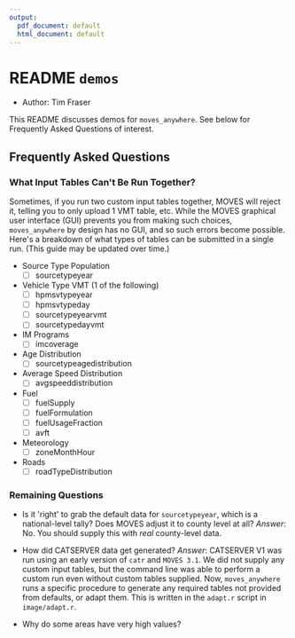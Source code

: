 ```yaml
---
output:
  pdf_document: default
  html_document: default
---
```

# README `demos`

- Author: Tim Fraser

This README discusses demos for `moves_anywhere`. See below for Frequently Asked Questions of interest.

## Frequently Asked Questions

### What Input Tables Can't Be Run Together?

Sometimes, if you run two custom input tables together, MOVES will reject it, telling you to only upload 1 VMT table, etc. While the MOVES graphical user interface (GUI) prevents you from making such choices, `moves_anywhere` by design has no GUI, and so such errors become possible. Here's a breakdown of what types of tables can be submitted in a single run. (This guide may be updated over time.)

- Source Type Population
  - [ ] sourcetypeyear

- Vehicle Type VMT (1 of the following)
  - [ ] hpmsvtypeyear
  - [ ] hpmsvtypeday
  - [ ] sourcetypeyearvmt
  - [ ] sourcetypedayvmt

- IM Programs
  - [ ] imcoverage

- Age Distribution
  - [ ] sourcetypeagedistribution

- Average Speed Distribution
  - [ ] avgspeeddistribution

- Fuel
  - [ ] fuelSupply
  - [ ] fuelFormulation
  - [ ] fuelUsageFraction
  - [ ] avft

- Meteorology
  - [ ] zoneMonthHour

- Roads
  - [ ] roadTypeDistribution

### Remaining Questions

- Is it 'right' to grab the default data for `sourcetypeyear`, which is a national-level tally? Does MOVES adjust it to county level at all? *Answer*: No. You should supply this with *real* county-level data.

- How did CATSERVER data get generated? *Answer*: CATSERVER V1 was run using an early version of `catr` and `MOVES 3.1`. We did not supply any custom input tables, but the command line was able to perform a custom run even without custom tables supplied. Now, `moves_anywhere` runs a specific procedure to generate any required tables not provided from defaults, or adapt them. This is written in the `adapt.r` script in `image/adapt.r`.

- Why do some areas have very high values?





